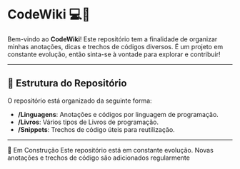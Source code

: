 # CodeWiki 💻📘

Bem-vindo ao **CodeWiki**! Este repositório tem a finalidade de organizar minhas anotações, dicas e trechos de códigos diversos. É um projeto em constante evolução, então sinta-se à vontade para explorar e contribuir!

---

## 📂 Estrutura do Repositório

O repositório está organizado da seguinte forma:

- **/Linguagens**: Anotações e códigos por linguagem de programação.
- **/Livros**: Vários tipos de Livros de programação.
- **/Snippets**: Trechos de código úteis para reutilização.

---
🚧 Em Construção
Este repositório está em constante evolução. Novas anotações e trechos de código são adicionados regularmente